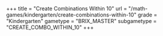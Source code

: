 +++
title = "Create Combinations Within 10"
url = "/math-games/kindergarten/create-combinations-within-10"
grade = "Kindergarten"
gametype = "BRIX_MASTER"
subgametype = "CREATE_COMBO_WITHIN_10"
+++